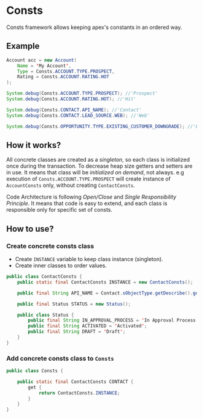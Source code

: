 # Consts

Consts framework allows keeping apex's constants in an ordered way.

## Example

```java
Account acc = new Account(
    Name = 'My Account',
    Type = Consts.ACCOUNT.TYPE.PROSPECT,
    Rating = Consts.ACCOUNT.RATING.HOT
);
```

```java
System.debug(Consts.ACCOUNT.TYPE.PROSPECT); //'Prospect'
System.debug(Consts.ACCOUNT.RATING.HOT); //'Hit'

System.debug(Consts.CONTACT.API_NAME); //'Contact'
System.debug(Consts.CONTACT.LEAD_SOURCE.WEB); //'Web'

System.debug(Consts.OPPORTUNITY.TYPE.EXISTING_CUSTOMER_DOWNGRADE); //'Existing Customer - Downgrade'
```

## How it works?

All concrete classes are created as a *singleton*, so each class is initialized once during the transaction. To decrease heap size getters and setters are in use. It means that class will be *initialized on demand*, not always. e.g execution of `Consts.ACCOUNT.TYPE.PROSPECT` will create instance of `AccountConsts` only, without creating `ContactConsts`.

Code Architecture is following *Open/Close* and *Single Responsibility Principle*. It means that code is easy to extend, and each class is responsible only for specific set of consts.

## How to use?

### Create concrete consts class

- Create `INSTANCE` variable to keep class instance (singleton).
- Create inner classes to order values.

```java
public class ContactConsts {
    public static final ContactConsts INSTANCE = new ContactConsts();

    public final String API_NAME = Contact.sObjectType.getDescribe().getName();

    public final Status STATUS = new Status();

    public class Status {
        public final String IN_APPROVAL_PROCESS = 'In Approval Process';
        public final String ACTIVATED = 'Activated';
        public final String DRAFT = 'Draft';
    }
}
```

### Add concrete consts class to `Consts`

```java
public class Consts {

    public static final ContactConsts CONTACT {
        get {
            return ContactConsts.INSTANCE;
        }
    }
}
```
